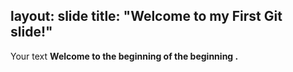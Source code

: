 layout: slide
title: "Welcome to my First Git slide!"
---
Your text
**Welcome to the beginning of the beginning .**
